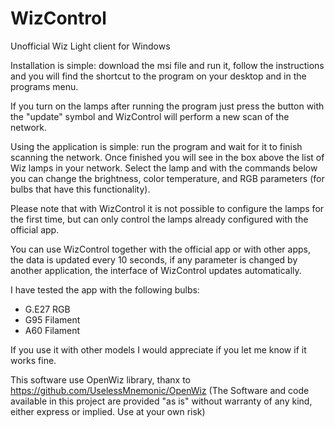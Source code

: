 # WizControl
Unofficial Wiz Light client for Windows

Installation is simple: download the msi file and run it, follow the instructions and you will find the shortcut to the program on your desktop and in the programs menu.

If you turn on the lamps after running the program just press the button with the "update" symbol and WizControl will perform a new scan of the network.

Using the application is simple: run the program and wait for it to finish scanning the network. Once finished you will see in the box above the list of Wiz lamps in your network. Select the lamp and with the commands below you can change the brightness, color temperature, and RGB parameters (for bulbs that have this functionality).

Please note that with WizControl it is not possible to configure the lamps for the first time, but can only control the lamps already configured with the official app.

You can use WizControl together with the official app or with other apps, the data is updated every 10 seconds, if any parameter is changed by another application, the interface of WizControl updates automatically.

I have tested the app with the following bulbs:

- G.E27 RGB
- G95 Filament
- A60 Filament

If you use it with other models I would appreciate if you let me know if it works fine.





This software use OpenWiz library, thanx to https://github.com/UselessMnemonic/OpenWiz
(The Software and code available in this project are provided "as is" without warranty of any kind, either express or implied. Use at your own risk)

